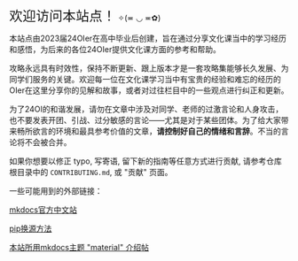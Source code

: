<font size='5'> 欢迎访问本站点！</font> ✧(≖ ◡ ≖✿) 

本站点由2023届24OIer在高中毕业后创建，旨在通过分享文化课当中的学习经历和感悟，为后来的各位24OIer提供文化课方面的参考和帮助。

攻略永远具有时效性，保持不断更新、跟上版本才是一套攻略集能够长久发展、为同学们服务的关键。欢迎每一位在文化课学习当中有宝贵的经验和难忘的经历的OIer在这里分享你的见解和故事，或者对过往栏目中的一些观点进行纠正和更新。

为了24OI的和谐发展，请勿在文章中涉及对同学、老师的过激言论和人身攻击，也不要发表开团、引战、过分敏感的言论——尤其是对于某些团体。为了给大家带来畅所欲言的环境和最具参考价值的文章，**请控制好自己的情绪和言辞**。不当的言论将不会被合并。

如果你想要以修正 typo, 写寄语, 留下新的指南等任意方式进行贡献, 请参考仓库根目录中的 `CONTRIBUTING.md`, 或 "贡献" 页面。

一些可能用到的外部链接：

[mkdocs官方中文站](https://markdown-docs-zh.readthedocs.io/zh_CN/latest/)

[pip换源方法](https://zhuanlan.zhihu.com/p/345161094)

[本站所用mkdocs主题 "material" 介绍帖](https://blog.51cto.com/phyger/5181616)